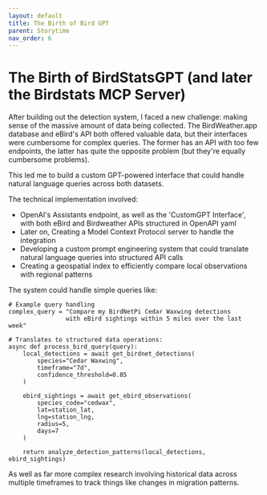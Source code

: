 ```yaml
---
layout: default
title: The Birth of Bird GPT
parent: Storytime
nav_order: 6
---
```


# The Birth of BirdStatsGPT (and later the Birdstats MCP Server)

After building out the detection system, I faced a new challenge: making sense of the massive amount of data being collected. The BirdWeather.app database and eBird's API both offered valuable data, but their interfaces were cumbersome for complex queries. The former has an API with too few endpoints, the latter has quite the opposite problem (but they're equally cumbersome problems). 

This led me to build a custom GPT-powered interface that could handle natural language queries across both datasets.

The technical implementation involved:
- OpenAI's Assistants endpoint, as well as the 'CustomGPT Interface', with both eBird and Birdweather APIs structured in OpenAPI yaml
- Later on, Creating a Model Context Protocol server to handle the integration 
- Developing a custom prompt engineering system that could translate natural language queries into structured API calls
- Creating a geospatial index to efficiently compare local observations with regional patterns

The system could handle simple queries like:
```
# Example query handling
complex_query = "Compare my BirdNetPi Cedar Waxwing detections 
                with eBird sightings within 5 miles over the last week"

# Translates to structured data operations:
async def process_bird_query(query):
    local_detections = await get_birdnet_detections(
        species="Cedar Waxwing",
        timeframe="7d",
        confidence_threshold=0.85
    )
    
    ebird_sightings = await get_ebird_observations(
        species_code="cedwax",
        lat=station_lat,
        lng=station_lng,
        radius=5,
        days=7
    )
    
    return analyze_detection_patterns(local_detections, ebird_sightings)
```

As well as far more complex research involving historical data across multiple timeframes to track things like changes in migration patterns. 
